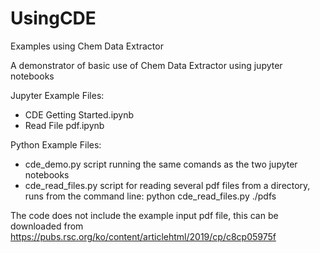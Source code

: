 # UsingCDE
Examples using Chem Data Extractor

A demonstrator of basic use of Chem Data Extractor using jupyter notebooks 

Jupyter Example Files:
  - CDE Getting Started.ipynb
  - Read File pdf.ipynb
  
Python Example Files: 
  - cde_demo.py         script running the same comands as the two jupyter notebooks
  - cde_read_files.py   script for reading several pdf files from a directory, runs from the command line:
                        python cde_read_files.py ./pdfs
                        
The code does not include the example input pdf file, this can be downloaded from https://pubs.rsc.org/ko/content/articlehtml/2019/cp/c8cp05975f
